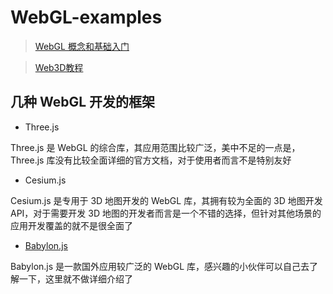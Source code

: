 # WebGL-examples

> [WebGL 概念和基础入门](https://juejin.cn/post/6994940475459731463)

> [Web3D教程](http://www.webgl3d.cn/)

## 几种 WebGL 开发的框架

- Three.js

Three.js 是 WebGL 的综合库，其应用范围比较广泛，美中不足的一点是，Three.js 库没有比较全面详细的官方文档，对于使用者而言不是特别友好


- Cesium.js

Cesium.js 是专用于 3D 地图开发的 WebGL 库，其拥有较为全面的 3D 地图开发 API，对于需要开发 3D 地图的开发者而言是一个不错的选择，但针对其他场景的应用开发覆盖的就不是很全面了


- [Babylon.js](https://www.babylonjs.com/)

Babylon.js 是一款国外应用较广泛的 WebGL 库，感兴趣的小伙伴可以自己去了解一下，这里就不做详细介绍了
